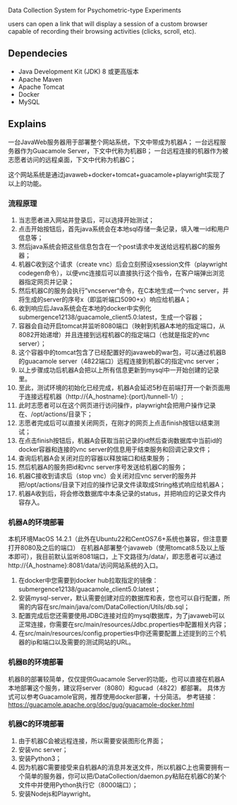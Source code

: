 Data Collection System for Psychometric-type Experiments

users can open a link that will display a session of a custom browser capable of recording their browsing activities (clicks, scroll, etc).



## Dependecies

- Java Development Kit (JDK) 8 或更高版本
- Apache Maven
- Apache Tomcat
- Docker
- MySQL

## Explains

一台JavaWeb服务器用于部署整个网站系统，下文中带成为机器A；
一台远程服务器作为Guacamole Server，下文中代称为机器B；
一台远程连接的机器作为被志愿者访问的远程桌面，下文中代称为机器C；

这个网站系统是通过javaweb+docker+tomcat+guacamole+playwright实现了以上的功能。

### 流程原理
1. 当志愿者进入网站并登录后，可以选择开始测试；
2. 点击开始按钮后，首先java系统会在本地sql存储一条记录，填入唯一id和用户信息等；
3. 然后java系统会把这些信息包含在一个post请求中发送给远程机器C的服务器；
4. 机器C收到这个请求（create vnc）后会立刻预设xsession文件（playwright codegen命令），以便vnc连接后可以直接执行这个指令，在客户端弹出浏览器指定网页并记录；
5. 然后机器C的服务会执行”vncserver“命令，在C本地生成一个vnc server，并将生成的server的序号x（即监听端口5090+x）响应给机器A；
6. 收到响应后Java系统会在本地的docker中实例化submergence12138/guacamole_client5.0:latest，生成一个容器；
7. 容器会自动开启tomcat并监听8080端口（映射到机器A本地的指定端口，从8082开始递增）并且连接到远程机器C的指定端口（也就是指定的vnc server）；
8. 这个容器中的tomcat包含了已经配置好的javaweb的war包，可以通过机器B的guacamole server（4822端口）远程连接到机器C的指定vnc server；
9. 以上步骤成功后机器A会把以上所有信息更新到mysql中一开始创建的记录里。
10. 至此，测试环境的初始化已经完成，机器A会延迟5秒在前端打开一个新页面用于连接远程机器（http://{A_hostname}:{port}/tunnell-1/）;
11. 此时志愿者可以在这个网页进行访问操作，playwright会把用户操作记录在、/opt/actions/目录下；
12. 志愿者完成后可以直接关闭网页，在刚才的网页上点击finish按钮以结束测试；
13. 在点击finish按钮后，机器A会获取当前记录的id然后查询数据库中当前id的docker容器和连接的vnc server的信息用于结束服务和回调记录文件；
14. 查询后机器A会关闭对应的容器以释放端口和结束服务；
15. 然后机器A的服务把id和vnc server序号发送给机器C的服务；
16. 机器C接收到请求后（stop vnc）会关闭对应vnc server的服务并把/opt/actions/目录下对应的操作记录文件读取成String格式响应给机器A；
17. 机器A收到后，将会修改数据库中本条记录的status，并把响应的记录文件内容存入。


### 机器A的环境部署
本机环境MacOS 14.2.1（此外在Ubuntu22和CentOS7.6+系统也兼容，但注意要打开8080及之后的端口）
在机器A部署整个javaweb（使用tomcat8.5及以上版本即可），我目前默认监听8081端口，上下文路径为/data/，即志愿者可以通过http://{A_hostname}:8081/data/访问网站系统的入口。

1. 在docker中您需要到docker hub拉取指定的镜像：submergence12138/guacamole_client5.0:latest；
2. 安装mysql-server，默认需要创建对应的数据库和表，您也可以自行配置，所需的内容在src/main/java/com/DataCollection/Utils/db.sql；
3. 配置完成后您还需要使用JDBC连接对应的mysql数据库，为了javaweb可以正常连接，你需要在src/main/resources/Jdbc.properties中配置相关内容；
4. 在src/main/resources/config.properties中你还需要配置上述提到的三个机器的ip和端口以及需要的测试网站的URL。

### 机器B的环境部署
机器B的部署较简单，仅仅提供Guacamole Server的功能，也可以直接在机器A本地部署这个服务，建议将server（8080）和gucad（4822）都部署。
具体方式可以参考Guacamole官网，推荐使用docker部署，十分简洁。
参考链接：https://guacamole.apache.org/doc/gug/guacamole-docker.html

### 机器C的环境部署
1. 由于机器C会被远程连接，所以需要安装图形化界面；
2. 安装vnc server；
3. 安装Python3；
4. 因为机器C需要接受来自机器A的消息并发送文件，所以机器C上也需要拥有一个简单的服务器，你可以把/DataCollection/daemon.py粘贴在机器C的某个文件中并使用Python执行它（8000端口）；
5. 安装Nodejs和Playwright。










